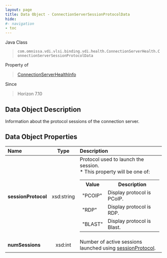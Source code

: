```yaml
---
layout: page
title: Data Object - ConnectionServerSessionProtocolData
hide:
#- navigation
- toc
---
```






Java Class
> `com.omnissa.vdi.vlsi.binding.vdi.health.ConnectionServerHealth.ConnectionServerSessionProtocolData`

Property of
> [ConnectionServerHealthInfo](vdi.health.ConnectionServerHealth.ConnectionServerHealthInfo.md#field_detail)

Since
> Horizon 7.10


## Data Object Description

Information about the protocol sessions of the connection server.

## Data Object Properties

 Name | Type | Description
:---|:---:|:---
**sessionProtocol**|  xsd:string|  Protocol used to launch the session.<br>* This property will be one of:<br><table><tr><th>Value</th><th>Description</th></tr><tr><td>"PCOIP"</td><td>Display protocol is PCoIP.</td></tr><tr><td>"RDP"</td><td>Display protocol is RDP.</td></tr><tr><td>"BLAST"</td><td>Display protocol is Blast.</td></tr></table>
**numSessions**|  xsd:int|  Number of active sessions launched using [sessionProtocol](vdi.health.ConnectionServerHealth.ConnectionServerSessionProtocolData.md#sessionProtocol).
 


 
